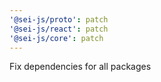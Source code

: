 ```yaml
---
'@sei-js/proto': patch
'@sei-js/react': patch
'@sei-js/core': patch
---
```


Fix dependencies for all packages
